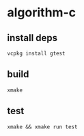 # algorithm-c

## install deps
```
vcpkg install gtest
```

## build

```
xmake
```

## test

```
xmake && xmake run test
```
